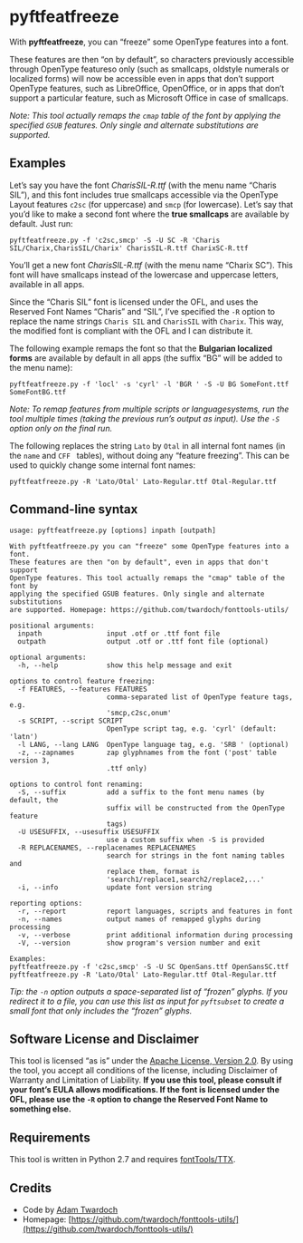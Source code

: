 pyftfeatfreeze
==============

With **pyftfeatfreeze**, you can “freeze” some OpenType features into a font. 

These features are then “on by default”, so characters previously accessible through OpenType featureso only (such as smallcaps, oldstyle numerals or localized forms) will now be accessible even in apps that don’t support OpenType features, such as LibreOffice, OpenOffice, or in apps that don’t support a particular feature, such as Microsoft Office in case of smallcaps. 

*Note: This tool actually remaps the `cmap` table of the font by applying the specified `GSUB` features. Only single and alternate substitutions are supported.*

Examples
--------
Let’s say you have the font *CharisSIL-R.ttf* (with the menu name “Charis SIL”), and this font includes true smallcaps accessible via the OpenType Layout features `c2sc` (for uppercase) and `smcp` (for lowercase). Let’s say that you’d like to make a second font where the **true smallcaps** are available by default. Just run: 
```
pyftfeatfreeze.py -f 'c2sc,smcp' -S -U SC -R 'Charis SIL/Charix,CharisSIL/Charix' CharisSIL-R.ttf CharixSC-R.ttf
```
You’ll get a new font *CharisSIL-R.ttf* (with the menu name “Charix SC”). This font will have smallcaps instead of the lowercase and uppercase letters, available in all apps. 

Since the “Charis SIL” font is licensed under the OFL, and uses the Reserved Font Names “Charis” and “SIL”, I’ve specified the `-R` option to replace the name strings `Charis SIL` and `CharisSIL` with `Charix`. This way, the modified font is compliant with the OFL and I can distribute it. 

The following example remaps the font so that the **Bulgarian localized forms** are available by default in all apps (the suffix “BG” will be added to the menu name): 
```
pyftfeatfreeze.py -f 'locl' -s 'cyrl' -l 'BGR ' -S -U BG SomeFont.ttf SomeFontBG.ttf
```

*Note: To remap features from multiple scripts or languagesystems, run the tool multiple times (taking the previous run’s output as input). Use the `-S` option only on the final run.*

The following replaces the string `Lato` by `Otal` in all internal font names (in the `name` and `CFF ` tables), without doing any “feature freezing”. This can be used to quickly change some internal font names: 
```
pyftfeatfreeze.py -R 'Lato/Otal' Lato-Regular.ttf Otal-Regular.ttf
```

Command-line syntax
-------------------
```
usage: pyftfeatfreeze.py [options] inpath [outpath]

With pyftfeatfreeze.py you can "freeze" some OpenType features into a font.
These features are then "on by default", even in apps that don't support
OpenType features. This tool actually remaps the "cmap" table of the font by
applying the specified GSUB features. Only single and alternate substitutions
are supported. Homepage: https://github.com/twardoch/fonttools-utils/

positional arguments:
  inpath                input .otf or .ttf font file
  outpath               output .otf or .ttf font file (optional)

optional arguments:
  -h, --help            show this help message and exit

options to control feature freezing:
  -f FEATURES, --features FEATURES
                        comma-separated list of OpenType feature tags, e.g.
                        'smcp,c2sc,onum'
  -s SCRIPT, --script SCRIPT
                        OpenType script tag, e.g. 'cyrl' (default: 'latn')
  -l LANG, --lang LANG  OpenType language tag, e.g. 'SRB ' (optional)
  -z, --zapnames        zap glyphnames from the font ('post' table version 3,
                        .ttf only)

options to control font renaming:
  -S, --suffix          add a suffix to the font menu names (by default, the
                        suffix will be constructed from the OpenType feature
                        tags)
  -U USESUFFIX, --usesuffix USESUFFIX
                        use a custom suffix when -S is provided
  -R REPLACENAMES, --replacenames REPLACENAMES
                        search for strings in the font naming tables and
                        replace them, format is
                        'search1/replace1,search2/replace2,...'
  -i, --info            update font version string

reporting options:
  -r, --report          report languages, scripts and features in font
  -n, --names           output names of remapped glyphs during processing
  -v, --verbose         print additional information during processing
  -V, --version         show program's version number and exit

Examples: 
pyftfeatfreeze.py -f 'c2sc,smcp' -S -U SC OpenSans.ttf OpenSansSC.ttf
pyftfeatfreeze.py -R 'Lato/Otal' Lato-Regular.ttf Otal-Regular.ttf
```

*Tip: the `-n` option outputs a space-separated list of “frozen” glyphs. If you redirect it to a file, you can use this list as input for `pyftsubset` to create a small font that only includes the “frozen” glyphs.*

Software License and Disclaimer
-------------------------------
This tool is licensed “as is” under the [Apache License, Version 2.0](http://www.apache.org/licenses/LICENSE-2.0). By using the tool, you accept all conditions of the license, including Disclaimer of Warranty and Limitation of Liability. **If you use this tool, please consult if your font’s EULA allows modifications. If the font is licensed under the OFL, please use the `-R` option to change the Reserved Font Name to something else.** 

Requirements
------------
This tool is written in Python 2.7 and requires [fontTools/TTX](https://github.com/behdad/fonttools/). 

Credits
-------
* Code by [Adam Twardoch](./AUTHORS) 
* Homepage: [https://github.com/twardoch/fonttools-utils/](https://github.com/twardoch/fonttools-utils/)